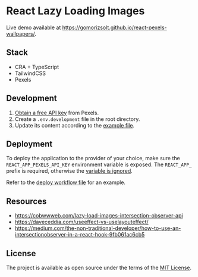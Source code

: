 # React Lazy Loading Images

Live demo available at https://gomorizsolt.github.io/react-pexels-wallpapers/.

## Stack
- CRA + TypeScript
- TailwindCSS
- Pexels

## Development

1. [Obtain a free API key](https://www.pexels.com/api/documentation/#authorization) from Pexels.
2. Create a `.env.development` file in the root directory.
3. Update its content according to the [example file](./.env.example).

## Deployment

To deploy the application to the provider of your choice, make sure the `REACT_APP_PEXELS_API_KEY` environment variable is exposed. The `REACT_APP_` prefix is required, otherwise the [variable is ignored](https://create-react-app.dev/docs/adding-custom-environment-variables/).

Refer to the [deploy workflow file](https://github.com/gomorizsolt/react-pexels-wallpapers/blob/5f4ecb8924bca691a21f8aef7c414997d7c871f1/.github/workflows/deploy.yml#L29) for an example.

## Resources
- https://cobwwweb.com/lazy-load-images-intersection-observer-api
- https://daveceddia.com/useeffect-vs-uselayouteffect/
- https://medium.com/the-non-traditional-developer/how-to-use-an-intersectionobserver-in-a-react-hook-9fb061ac6cb5

## License

The project is available as open source under the terms of the [MIT License](http://opensource.org/licenses/MIT).